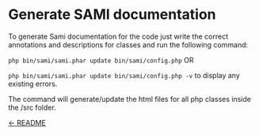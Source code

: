 Generate SAMI documentation
===========================

To generate Sami documentation for the code just write the correct annotations and descriptions for classes and run the following command:

`php bin/sami/sami.phar update bin/sami/config.php` OR

`php bin/sami/sami.phar update bin/sami/config.php -v`  to display any existing errors.

The command will generate/update the html files for all php classes inside the /src folder.

[<- README](README.md)
